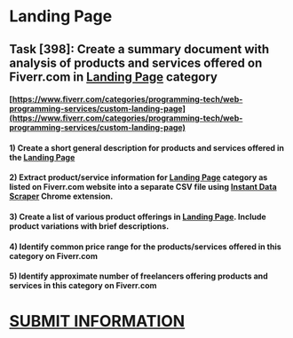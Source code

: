 # Landing Page
## Task [398]: Create a summary document with analysis of products and services offered on Fiverr.com in [Landing Page](https://www.fiverr.com/categories/programming-tech/web-programming-services/custom-landing-page) category
#### [https://www.fiverr.com/categories/programming-tech/web-programming-services/custom-landing-page](https://www.fiverr.com/categories/programming-tech/web-programming-services/custom-landing-page)
#### 1) Create a short general description for products and services offered in the [Landing Page](https://www.fiverr.com/categories/programming-tech/web-programming-services/custom-landing-page)
#### 2) Extract product/service information for [Landing Page](https://www.fiverr.com/categories/programming-tech/web-programming-services/custom-landing-page) category as listed on Fiverr.com website into a separate CSV file using [Instant Data Scraper](https://chrome.google.com/webstore/detail/instant-data-scraper/ofaokhiedipichpaobibbnahnkdoiiah) Chrome extension.
#### 3) Create a list of various product offerings in [Landing Page](https://www.fiverr.com/categories/programming-tech/web-programming-services/custom-landing-page). Include product variations with brief descriptions.
#### 4) Identify common price range for the products/services offered in this category on Fiverr.com
#### 5) Identify approximate number of freelancers offering products and services in this category on Fiverr.com

# [SUBMIT INFORMATION](https://forms.office.com/r/8AEKjkLxKG)
